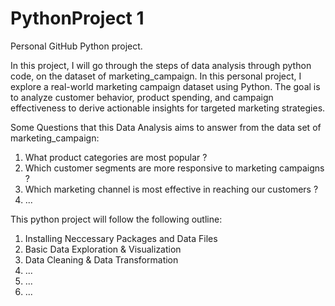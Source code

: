 # PythonProject 1

Personal GitHub Python project. 

In this project, I will go through the steps of data analysis through python code, on the dataset of marketing_campaign. 
In this personal project, I explore a real-world marketing campaign dataset using Python. The goal is to analyze customer behavior, product spending, and campaign effectiveness to derive actionable insights for targeted marketing strategies.

Some Questions that this Data Analysis aims to answer from the data set of marketing_campaign: 
1) What product categories are most popular ? 
2) Which customer segments are more responsive to marketing campaigns ? 
3) Which marketing channel is most effective in reaching our customers ?
4) ...

This python project will follow the following outline:
1. Installing Neccessary Packages and Data Files 
2. Basic Data Exploration & Visualization
3. Data Cleaning & Data Transformation
4. ...
5. ...
6. ... 

